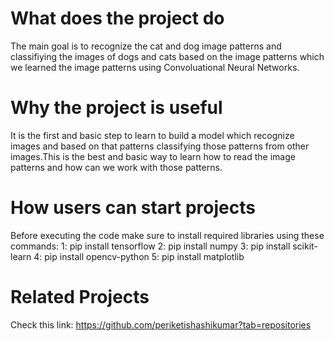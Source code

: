 # What does the project do 
The main goal is to recognize the cat and dog image patterns and  classifiying the images of dogs and cats based on the image patterns which 
we learned the image patterns using Convoluational Neural Networks.
# Why the project is useful
It is the first and basic step to learn to build a model which recognize images and based on that patterns classifying those patterns 
from other images.This is the best and basic way to learn how to read the image patterns and how can we work with those patterns.
# How users can start projects
Before executing the code make sure to install required libraries using these commands:
       1: pip install tensorflow
       2: pip install numpy
       3: pip install scikit-learn
       4: pip install opencv-python
       5: pip install matplotlib
# Related Projects  
 Check this link: https://github.com/periketishashikumar?tab=repositories
